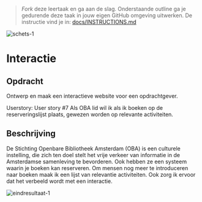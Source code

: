 > _Fork_ deze leertaak en ga aan de slag. 
Onderstaande outline ga je gedurende deze taak in jouw eigen GitHub omgeving uitwerken. 
De instructie vind je in: [docs/INSTRUCTIONS.md](docs/INSTRUCTIONS.md)


![schets-1](https://user-images.githubusercontent.com/112856021/219627437-b8b89d7b-5e28-4527-adf5-d43faff51fa6.jpg)

# Interactie 

## Opdracht
Ontwerp en maak een interactieve website voor een opdrachtgever.

Userstory:
User story #7 Als OBA lid wil ik als ik boeken op de reserveringslijst plaats, gewezen worden op relevante activiteiten.

## Beschrijving
De Stichting Openbare Bibliotheek Amsterdam (OBA) is een culturele instelling, die zich ten doel stelt het vrije verkeer van informatie in de Amsterdamse samenleving te bevorderen. Ook hebben ze een systeem waarin je boeken kan reserveren. Om mensen nog meer te introduceren naar boeken maak ik een lijst van relevantie activiteiten. Ook zorg ik ervoor dat het verbeeld wordt met een interactie.


![eindresultaat-1](https://user-images.githubusercontent.com/112856021/220071785-5373a412-4f29-4e79-b170-b34385522f8b.png)


